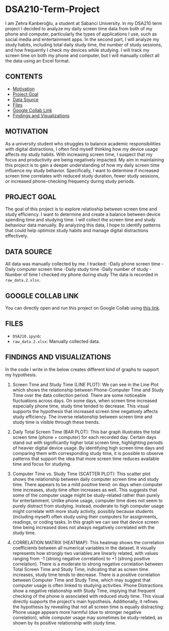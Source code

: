 # DSA210-Term-Project
I am Zehra Kanberoğlu, a student at Sabanci University. In my DSA210 term project I decided to analyze my daily screen time data from both of my phone and computer, particularly the types of applications I use, such as social media and entertainment apps. In the second part, I will analyze my study habits, including total daily study time, the number of study sessions, and how frequently I check my devices while studying.  I will track my screen time on both my phone and computer, but I will manually collect all the data using an Excel format.

## CONTENTS
- [Motivation](##motivation)
- [Project Goal](##projectgoal)
- [Data Source](##datasource)
- [Files](#files)
- [Google Collab Link](#googlecollablink)
- [Findings and Visualizations](##findingsandvisualizations)

## MOTIVATION
As a university student who struggles to balance academic responsibilities with digital distractions, I often find myself thinking how my device usage affects my study habits. With increasing screen time, I suspect that my focus and productivity are being negatively impacted. My aim in maintaining this project is to gain a deeper understanding of how my daily screen time influence my study behavior. Specifically, I want to determine if increased screen time correlates with reduced study duration, fewer study sessions, or increased phone-checking frequency during study periods. 

## PROJECT GOAL
The goal of this project is to explore relatioship between screen time and study efficiency. I want to determine and create a balance between device spending time and studying time. I will collect the screen time and study behaviour data manually. By analyzing this data, I hope to identify patterns that could help optimize study habits and manage digital distractions effectively.

## DATA SOURCE
All data was manually collected by me. I tracked:
-Daily phone screen time
-Daily computer screen time
-Daily study time
-Daily number of study 
-Number of time I checked my phone during study
The data is recorded in `raw_data.2.xlsx`.

## GOOGLE COLLAB LINK
You can directly open and run this project on Google Collab using [this link](https://colab.research.google.com/drive/1VJFyATZyOmFEAIA3LrCj_uQbVdfqWod7?usp=drive_link).

## FILES
- `DSA210.ipynb`:
- `raw_data.2.xlsx`: Manually collected data.


## FINDINGS AND VISUALIZATIONS
In the code I write in the below creates different kind of graphs to support my hypothesis. 

1) Screen Time and Study Time (LINE PLOT):
We can see in the Line Plot which shows the relationship between Phone-Computer Time and Study Time over the data collection period. There are some noticeable fluctuations across days. On some days, when screen time increased especially phone time, study time tended to decrease. This visual supports the hypothesis that increased screen time negatively affects study efficiency. The inverse relationship between screen time and study time is visible through these trends.

2) Daily Total Screen Time (BAR PLOT):
This bar graph illustrates the total screen time (phone + computer) for each recorded day. Certain days stand out with significantly higher total screen time, highlighting periods of heavier digital device usage. By identifying high screen time days and comparing them with corresponding study time, it is possible to observe patterns that support the idea that more screen time reduces available time and focus for studying.

3) Computer Time vs. Study Time (SCATTER PLOT):
This scatter plot shows the relationship between daily computer screen time and study time. There appears to be a mild positive trend: on days when computer time increases, study time often increases as well. This suggests that some of the computer usage might be study-related rather than purely for entertainment. Unlike phone usage, computer time does not seem to purely distract from studying. Instead, moderate to high computer usage might correlate with more study activity, possibly because students (including myself) often study using their computers for assignments, readings, or coding tasks. In this graph we can see that device screen time being increased does not always negatively correlated with the study time.

4) CORRELATION MATRIX (HEATMAP):
This heatmap shows the correlation coefficients between all numerical variables in the dataset. It visually represents how strongly two variables are linearly related, with values ranging from -1 (strong negative correlation) to +1 (strong positive correlation). There is a moderate to strong negative correlation between Total Screen Time and Study Time, indicating that as screen time increases, study time tends to decrease. There is a positive correlation between Computer Time and Study Time, which may suggest that computer usage is often linked to studying activities. Phone Distractions show a negative relationship with Study Time, implying that frequent checking of the phone is associated with reduced study time. This visual directly supports the project's main hypothesis. Additionally, it refines the hypothesis by revealing that not all screen time is equally distracting: Phone usage appears more harmful (due to stronger negative correlation), while computer usage may sometimes be study-related, as shown by its positive relationship with study time.


 
